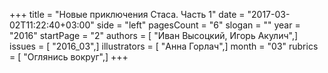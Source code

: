 +++
title = "Новые приключения Стаса. Часть 1"
date = "2017-03-02T11:22:40+03:00"
side = "left"
pagesCount = "6"
slogan = ""
year = "2016"
startPage = "2"
authors = [ "Иван Высоцкий, Игорь Акулич",]
issues = [ "2016_03",]
illustrators = [ "Анна Горлач",]
month = "03"
rubrics = [ "Оглянись вокруг",]
+++
